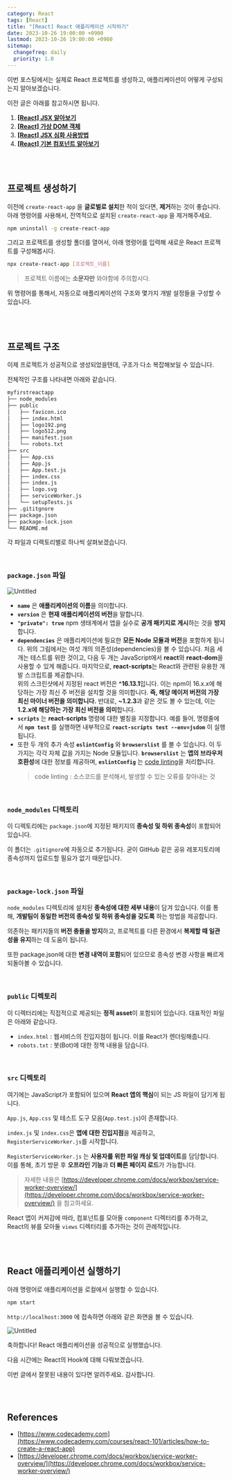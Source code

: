 ```yaml
---
category: React
tags: [React]
title: "[React] React 애플리케이션 시작하기"
date: 2023-10-26 19:00:00 +0900
lastmod: 2023-10-26 19:00:00 +0900
sitemap:
  changefreq: daily
  priority: 1.0
---
```


이번 포스팅에서는 실제로 React 프로젝트를 생성하고, 애플리케이션이 어떻게 구성되는지 알아보겠습니다.

이전 글은 아래를 참고하시면 됩니다.

1. **[[React] JSX 알아보기](https://taegyunwoo.github.io/react/Tech_React_JSX)**
2. **[[React] 가상 DOM 객체](https://taegyunwoo.github.io/react/Tech_React_VirtualDOM)**
3. **[[React] JSX 심화 사용방법](https://taegyunwoo.github.io/react/Tech_React_AdvJSX)**
4. **[[React] 기본 컴포넌트 알아보기](https://taegyunwoo.github.io/react/Tech_React_Basic_Component)**

<br/><br/>

## 프로젝트 생성하기

이전에 `create-react-app` 을 **글로벌로 설치**한 적이 있다면, **제거**하는 것이 좋습니다. 아래 명령어를 사용해서, 전역적으로 설치된 `create-react-app` 을 제거해주세요.

```bash
npm uninstall -g create-react-app
```

그리고 프로젝트를 생성할 폴더를 열어서, 아래 명령어를 입력해 새로운 React 프로젝트를 구성해봅시다.

```bash
npx create-react-app [프로젝트_이름]
```

> 프로젝트 이름에는 **소문자만** 와야함에 주의합시다.

위 명령어를 통해서, 자동으로 애플리케이션의 구조와 몇가지 개발 설정들을 구성할 수 있습니다.

<br/><br/>

## 프로젝트 구조

이제 프로젝트가 성공적으로 생성되었을텐데, 구조가 다소 복잡해보일 수 있습니다.

전체적인 구조를 나타내면 아래와 같습니다.

```bash
myfirstreactapp
├── node_modules
├── public
│   ├── favicon.ico
│   ├── index.html
│   ├── logo192.png
│   ├── logo512.png
│   ├── manifest.json
│   └── robots.txt
├── src
│   ├── App.css
│   ├── App.js
│   ├── App.test.js
│   ├── index.css
│   ├── index.js
│   ├── logo.svg
│   ├── serviceWorker.js
│   └── setupTests.js
├── .gititgnore
├── package.json
├── package-lock.json
└── README.md
```

각 파일과 디렉토리별로 하나씩 살펴보겠습니다.

<br/>

### `package.json` 파일

![Untitled](/assets/img/2023-10-26-Tech_React_ReactStructure/Untitled.png)

- **`name`** 은 **애플리케이션의 이름**을 의미합니다.
- **`version`** 은 **현재 애플리케이션의 버전**을 말합니다.
- **`"private": true`** npm 생태계에서 앱을 실수로 **공개 패키지로 게시**하는 것을 **방지**합니다.
- **`dependencies`** 은 애플리케이션에 필요한 **모든 Node 모듈과 버전**을 포함하게 됩니다. 위의 그림에서는 여섯 개의 의존성(dependencies)을 볼 수 있습니다. 처음 세 개는 테스트를 위한 것이고, 다음 두 개는 JavaScript에서 **react**와 **react-dom**을 사용할 수 있게 해줍니다. 마지막으로, **react-scripts**는 React와 관련된 유용한 개발 스크립트를 제공합니다.  
  위의 스크린샷에서 지정된 react 버전은 **^16.13.1**입니다. 이는 npm이 16.x.x에 해당하는 가장 최신 주 버전을 설치할 것을 의미합니다. **즉, 해당 메이저 버전의 가장 최신 마이너 버전을 의미합니다.**
  반대로, **~1.2.3**과 같은 것도 볼 수 있는데, 이는 **1.2.x에 해당하는 가장 최신 버전을 의미**합니다.
- **`scripts`** 는 **react-scripts** 명령에 대한 별칭을 지정합니다. 예를 들어, 명령줄에서 **`npm test`** 를 실행하면 내부적으로 **`react-scripts test --env=jsdom`** 이 실행됩니다.
- 또한 두 개의 추가 속성 **`eslintConfig`** 와 **`browserslist`** 를 볼 수 있습니다. 이 두 가지는 각각 자체 값을 가지는 Node 모듈입니다. **`browserslist`** 는 **앱의 브라우저 호환성**에 대한 정보를 제공하며, **`eslintConfig`** 는 [code linting](https://stackoverflow.com/questions/8503559/what-is-linting)을 처리합니다.
  > code linting : 소스코드를 분석해서, 발생할 수 있는 오류를 찾아내는 것

<br/>

### **`node_modules` 디렉토리**

이 디렉토리에는 `package.json`에 지정된 패키지의 **종속성 및 하위 종속성**이 포함되어 있습니다.

이 폴더는 `.gitignore`에 자동으로 추가됩니다. 굳이 GitHub 같은 공유 레포지토리에 종속성까지 업로드할 필요가 없기 때문입니다.

<br/>

### `package-lock.json` 파일

`node_modules` 디렉토리에 설치된 **종속성에 대한 세부 내용**이 담겨 있습니다. 이를 통해, **개발팀이 동일한 버전의 종속성 및 하위 종속성을 갖도록** 하는 방법을 제공합니다.

의존하는 패키지들의 **버전 충돌을 방지**하고, 프로젝트를 다른 환경에서 **복제할 때 일관성을 유지**하는 데 도움이 됩니다.

또한 package.json에 대한 **변경 내역이 포함**되어 있으므로 종속성 변경 사항을 빠르게 되돌아볼 수 있습니다.

<br/>

### `public` 디렉토리

이 디렉터리에는 직접적으로 제공되는 **정적 asset**이 포함되어 있습니다. 대표적인 파일은 아래와 같습니다.

- `index.html` : 웹서비스의 진입지점이 됩니다. 이를 React가 렌더링해줍니다.
- `robots.txt` : 봇(Bot)에 대한 정책 내용을 담습니다.

<br/>

### `src` 디렉토리

여기에는 JavaScript가 포함되어 있으며 **React 앱의 핵심**이 되는 JS 파일이 담기게 됩니다.

`App.js`, `App.css` 및 테스트 도구 모음(`App.test.js`)이 존재합니다.

`index.js` 및 `index.css`은 **앱에 대한 진입지점**을 제공하고, `RegisterServiceWorker.js`를 시작합니다.

`RegisterServiceWorker.js` 는 **사용자를 위한 파일 캐싱 및 업데이트**를 담당합니다. 이를 통해, 초기 방문 후 **오프라인 기능**과 **더 빠른 페이지 로드**가 가능합니다.

> 자세한 내용은 [https://developer.chrome.com/docs/workbox/service-worker-overview/](https://developer.chrome.com/docs/workbox/service-worker-overview/) 을 참고하세요.

React 앱이 커져감에 따라, 컴포넌트를 모아둘 `component` 디렉터리를 추가하고, React의 뷰를 모아둘 `views` 디렉터리를 추가하는 것이 관례적입니다.

<br/><br/>

## React 애플리케이션 실행하기

아래 명령어로 애플리케이션을 로컬에서 실행할 수 있습니다.

```bash
npm start
```

`http://localhost:3000` 에 접속하면 아래와 같은 화면을 볼 수 있습니다.

![Untitled](/assets/img/2023-10-26-Tech_React_ReactStructure/Untitled%201.png)

축하합니다! React 애플리케이션을 성공적으로 실행했습니다.

다음 시간에는 React의 Hook에 대해 다뤄보겠습니다.

이번 글에서 잘못된 내용이 있다면 알려주세요. 감사합니다.

<br/><br/>

## References

- [https://www.codecademy.com](https://www.codecademy.com/courses/react-101/articles/how-to-create-a-react-app)
- [https://developer.chrome.com/docs/workbox/service-worker-overview/](https://developer.chrome.com/docs/workbox/service-worker-overview/)
